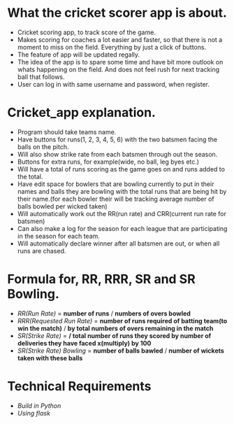 # What the cricket scorer app is about.
- Cricket scoring app, to track score of the game.
- Makes scoring for coaches a lot easier and faster, so that there is not a moment to miss on the field. Everything by just a click of buttons.
- The feature of app will be updated regally.
- The idea of the app is to spare some time and have bit more outlook on whats happening on the field. And does not feel rush for next tracking ball that follows.
- User can log in with same username and password, when register.

# Cricket_app explanation.
- Program should take teams name.
- Have buttons for runs(1, 2, 3, 4, 5, 6) with the two batsmen facing the balls on the pitch.
- Will also show strike rate from each batsmen through out the season.
- Buttons for extra runs, for example(wide, no ball, leg byes etc.)
- Will have a total of runs scoring as the game goes on and runs added to the total.
- Have edit space for bowlers that are bowling currently to put in their names and balls they are bowling with the total runs that are being hit by their name.(for each bowler their will be tracking average number of balls bowled per wicked taken)
- Will automatically work out the RR(run rate) and CRR(current run rate for batsmen)
- Can also make a log for the season for each league that are participating in the season for each team.
- Will automatically declare winner after all batsmen are out, or when all runs are chased.

# Formula for, RR, RRR, SR and SR Bowling.
- *RR(Run Rate)* = **number of runs** / **numbers of overs bowled**
- *RRR(Requested Run Rate)* = **number of runs required of batting team(to win the match)** / **by total numbers of overs remaining in the match**
- *SR(Strike Rate)* = **/ total number of runs they scored by number of deliveries they have faced x(multiply) by 100**
- *SR(Strike Rate) Bowling* = **number of balls bawled** / **number of wickets taken with these balls**

# Technical Requirements
- *Build in Python*
- *Using flask*
